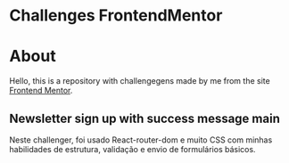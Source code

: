 # Challenges FrontendMentor

<h1>About</h1>

<p>Hello, this is a repository with challengegens made by me from the site <a href="https://www.frontendmentor.io/challenge">Frontend Mentor</a>.</p>


<h2>Newsletter sign up with success message main </h2>

<p>Neste challenger, foi usado React-router-dom e muito CSS com minhas habilidades de estrutura, validação e envio de formulários básicos.</p>
